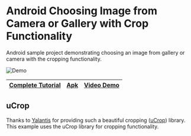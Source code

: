 Android Choosing Image from Camera or Gallery with Crop Functionality
===================
Android sample project demonstrating choosing an image from gallery or camera with the cropping functionality.

![Demo](https://www.androidhive.info/wp-content/uploads/2019/02/android-image-from-gallery-or-camera-with-crop-min.jpg)

| [Complete Tutorial](https://www.androidhive.info/2019/02/android-choosing-image-camera-gallery-crop-functionality/)      |  [Apk](http://download.androidhive.info/apk/image-pick-crop.apk) | [Video Demo](https://www.youtube.com/watch?v=8CgZd1d9ujc)|
|----------|--------|------|

uCrop
---
Thanks to [Yalantis](https://github.com/Yalantis) for providing such a beautiful cropping ([uCrop](https://github.com/Yalantis/uCrop)) library. This example uses the uCrop library for cropping functionality.
